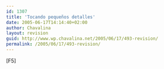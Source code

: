 ```yaml
---
id: 1307
title: 'Tocando pequeños detalles'
date: 2005-06-17T14:14:40+02:00
author: Chavalina
layout: revision
guid: http://www.wp.chavalina.net/2005/06/17/493-revision/
permalink: /2005/06/17/493-revision/
---
```

[F5]